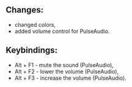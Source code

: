 ## Changes:
- changed colors,
- added volume control for PulseAudio.

## Keybindings:
- Alt + F1 - mute the sound (PulseAudio),
- Alt + F2 - lower the volume (PulseAudio),
- Alt + F3 - increase the volume (PulseAudio).

